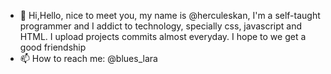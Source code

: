 - 👋 Hi,Hello, nice to meet you, my name is  @herculeskan, I'm a self-taught programmer and I addict to technology, specially css, javascript and HTML.
I upload projects commits almost everyday. I hope to we get a good friendship
- 📫 How to reach me: @blues_lara

<!---
herculeskan/herculeskan is a ✨ special ✨ repository because its `README.md` (this file) appears on your GitHub profile.
You can click the Preview link to take a look at your changes.
--->
